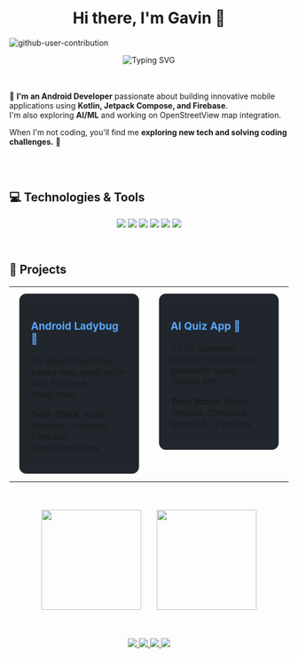 <div align="center">
<h1>Hi there, I'm Gavin 👋</h1>
</div>

![github-user-contribution](https://github.com/user-attachments/assets/dabaec54-5220-4445-a910-6619d56e0e7c)

<div align="center">
  <img src="https://readme-typing-svg.herokuapp.com?font=Fira+Code&size=28&pause=1000&center=true&vCenter=true&width=500&lines=Android+Developer;AI/ML+Enthusiast;Problem+Solver" alt="Typing SVG" />
</div>
<br />
<br />

<div align="left">

🚀 **I'm an Android Developer** passionate about building innovative mobile applications using **Kotlin, Jetpack Compose, and Firebase**.  
I'm also exploring **AI/ML** and working on OpenStreetView map integration.  

When I'm not coding, you'll find me **exploring new tech and solving coding challenges.** 🚀  

</div>
<br />
<br />

## 💻 Technologies & Tools  
<p align="center">
  <img src="https://img.shields.io/badge/-Kotlin-0095D5?style=for-the-badge&logo=kotlin&logoColor=white" />
  <img src="https://img.shields.io/badge/-Jetpack%20Compose-4285F4?style=for-the-badge&logo=android&logoColor=white" />
  <img src="https://img.shields.io/badge/-Firebase-FFCA28?style=for-the-badge&logo=firebase&logoColor=black" />
  <img src="https://img.shields.io/badge/-Android%20Studio-3DDC84?style=for-the-badge&logo=android-studio&logoColor=white" />
  <img src="https://img.shields.io/badge/-OpenStreetMap-7B3F00?style=for-the-badge&logo=openstreetmap&logoColor=white" />
  <img src="https://img.shields.io/badge/-PostgreSQL-4169E1?style=for-the-badge&logo=postgresql&logoColor=white" />
</p>

<br />

## 🚀 Projects  

<div align="left">
  <table>
    <tr>
      <td width="50%" align="left" valign="top">
        <div style="padding: 20px; border-radius: 12px; margin: 10px; background-color: #21262d; border: 1px solid #30363d;">
          <h3><a href="https://github.com/GavinXYZ/android-ladybug" style="color: #58a6ff; text-decoration: none; font-weight: bold;">Android Ladybug 🐞</a></h3>
          <p>An OpenStreetView-based map application with Firebase integration.</p>
          <p><strong>Tech Stack:</strong> Kotlin, Jetpack Compose, Firebase, OpenStreetView</p>
        </div>
      </td>
      <td width="50%" align="left" valign="top">
        <div style="padding: 20px; border-radius: 12px; margin: 10px; background-color: #21262d; border: 1px solid #30363d;">
          <h3><a href="https://github.com/GavinXYZ/quiz-app" style="color: #58a6ff; text-decoration: none; font-weight: bold;">AI Quiz App 🎯</a></h3>
          <p>An AI-powered multiple-choice quiz generator using Gemini API.</p>
          <p><strong>Tech Stack:</strong> Kotlin, Jetpack Compose, Gemini AI, Firebase</p>
        </div>
      </td>
    </tr>
  </table>
</div>

<br />
<br />

<div align="center">
  <img height="180em" src="https://github-readme-stats.vercel.app/api?username=GavinXYZ&show_icons=true&theme=radical" />
  &nbsp;&nbsp;&nbsp;&nbsp;&nbsp;
  <img height="180em" src="https://github-readme-stats.vercel.app/api/top-langs/?username=GavinXYZ&layout=compact&theme=radical" />
</div>

<br />
<br />

<p align="center">
  <a href="https://linkedin.com/in/GavinXYZ">
    <img src="https://img.shields.io/badge/-LinkedIn-0077B5?style=for-the-badge&logo=linkedin&logoColor=white" />
  </a>
  <a href="https://x.com/GavinXYZ">
    <img src="https://img.shields.io/badge/-Twitter-1DA1F2?style=for-the-badge&logo=twitter&logoColor=white" />
  </a>
  <a href="https://instagram.com/GavinXYZ">
    <img src="https://img.shields.io/badge/-Instagram-E4405F?style=for-the-badge&logo=instagram&logoColor=white" />
  </a>
  <a href="mailto:GavinXYZ@gmail.com">
    <img src="https://img.shields.io/badge/-Email-D14836?style=for-the-badge&logo=gmail&logoColor=white" />
  </a>
</p>
